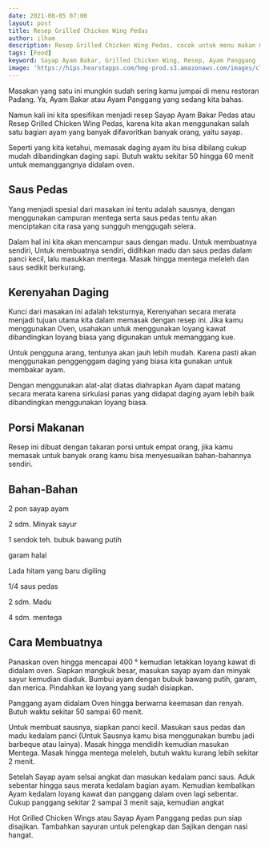 ```yaml
---
date: 2021-08-05 07:00
layout: post
title: Resep Grilled Chicken Wing Pedas
author: ilham
description: Resep Grilled Chicken Wing Pedas, cocok untuk menu makan malam serta menu acara.
tags: [Food]
keyword: Sayap Ayam Bakar, Grilled Chicken Wing, Resep, Ayam Panggang
image: 'https://hips.hearstapps.com/hmg-prod.s3.amazonaws.com/images/classic-buffalo-wings-horizontal-279-1547506077.jpg'
---
```

Masakan yang satu ini mungkin sudah sering kamu jumpai di menu restoran Padang. Ya, Ayam Bakar atau Ayam Panggang yang sedang kita bahas.

Namun kali ini kita spesifikan menjadi resep Sayap Ayam Bakar Pedas atau Resep Grilled Chicken Wing Pedas, karena kita akan menggunakan salah satu bagian ayam yang banyak difavoritkan banyak orang, yaitu sayap.

Seperti yang kita ketahui, memasak daging ayam itu bisa dibilang cukup mudah dibandingkan daging sapi. Butuh waktu sekitar 50 hingga 60 menit untuk memanggangnya didalam oven.

## Saus Pedas

Yang menjadi spesial dari masakan ini tentu adalah sausnya, dengan menggunakan campuran mentega serta saus pedas tentu akan menciptakan cita rasa yang sungguh menggugah selera.

Dalam hal ini kita akan mencampur saus dengan madu. Untuk membuatnya sendiri, Untuk membuatnya sendiri, didihkan madu dan saus pedas dalam panci kecil, lalu masukkan mentega. Masak hingga mentega meleleh dan saus sedikit berkurang.

## Kerenyahan Daging

Kunci dari masakan ini adalah teksturnya, Kerenyahan secara merata menjadi tujuan utama kita dalam memasak dengan resep ini. Jika kamu menggunakan Oven, usahakan untuk menggunakan loyang kawat dibandingkan loyang biasa yang digunakan untuk memanggang kue.

Untuk pengguna arang, tentunya akan jauh lebih mudah. Karena pasti akan menggunakan penggenggam daging yang biasa kita gunakan untuk membakar ayam.

Dengan menggunakan alat-alat diatas diahrapkan Ayam dapat matang secara merata karena sirkulasi panas yang didapat daging ayam lebih baik dibandingkan menggunakan loyang biasa.

## Porsi Makanan

Resep ini dibuat dengan takaran porsi untuk empat orang, jika kamu memasak untuk banyak orang kamu bisa menyesuaikan bahan-bahannya sendiri.

## Bahan-Bahan

2 pon sayap ayam

2 sdm. Minyak sayur

1 sendok teh. bubuk bawang putih

garam halal

Lada hitam yang baru digiling

1/4 saus pedas

2 sdm. Madu

4 sdm. mentega

## Cara Membuatnya

<p id="step1">Panaskan oven hingga mencapai 400 ° kemudian letakkan loyang kawat di didalam oven. Siapkan mangkuk besar, masukan sayap ayam dan minyak sayur kemudian diaduk. Bumbui ayam dengan bubuk bawang putih, garam, dan merica. Pindahkan ke loyang yang sudah disiapkan.</p>

<p id="step2">Panggang ayam didalam Oven hingga berwarna keemasan dan renyah. Butuh waktu sekitar 50 sampai 60 menit.

<p id="step3">Untuk membuat sausnya, siapkan panci kecil. Masukan saus pedas dan madu kedalam panci (Untuk Sausnya kamu bisa menggunakan bumbu jadi barbeque atau lainya). Masak hingga mendidih kemudian masukan Mentega. Masak hingga mentega meleleh, butuh waktu kurang lebih sekitar 2 menit.</p>

<p id="step4">Setelah Sayap ayam selsai angkat dan masukan kedalam panci saus. Aduk sebentar hingga saus merata kedalam bagian ayam. Kemudian kembalikan Ayam kedalam loyang kawat dan panggang dalam oven lagi sebentar. Cukup panggang sekitar 2 sampai 3 menit saja, kemudian angkat</p>

<p id="step5">Hot Grilled Chicken Wings atau Sayap Ayam Panggang pedas pun siap disajikan. Tambahkan sayuran untuk pelengkap dan Sajikan dengan nasi hangat.</p>
<script type="application/ld+json">
{
  "@context": "https://schema.org/", 
  "@type": "Recipe", 
  "name": "Resep Grilled Chicken Wing Pedas",
  "image": "https://hips.hearstapps.com/hmg-prod.s3.amazonaws.com/images/classic-buffalo-wings-horizontal-279-1547506077.jpg",
  "description": "Resep Grilled Chicken Wing Pedas, cocok untuk menu makan malam serta menu acara.",
  "keywords": "Sayap Ayam Bakar, Grilled Chicken Wing, Resep, Ayam Panggang",
  "author": {
    "@type": "Person",
    "name": "Ilham Maulana"
  },
  "prepTime": "PT10M",
  "cookTime": "PT60M", 
  "totalTime": "PT70M", 
  "recipeCategory": "entree", 
  "recipeYield": "4", 
  "nutrition": {
    "@type": "NutritionInformation",
    "calories": "265 cal",
    "fatContent": "18.39 g"
  },
  "recipeIngredient": [
    "2 pon sayap ayam",
    "2 sdm Minyak sayur",
    "1 sendok teh bubuk bawang putih",
    "garam",
    "Lada Hitam",
    "1/4 Saus Pedas",
    "2 sdm Madu",
    "4 sdm mentega"
  ],
  "recipeInstructions": [{
    "@type": "HowToStep",
    "name": "Memanggang Ayam",
    "text": "Panaskan oven hingga mencapai 400 ° kemudian letakkan loyang kawat di didalam oven. Siapkan mangkuk besar, masukan sayap ayam dan minyak sayur kemudian diaduk. Bumbui ayam dengan bubuk bawang putih, garam, dan merica. Pindahkan ke loyang yang sudah disiapkan.",
    "url": "https://www.mediasejenak.xyz/resep-grilled-chicken-wing/#step1"
  },{
    "@type": "HowToStep",
    "name": "Membuat Saus",
    "text": "Untuk membuat sausnya, siapkan panci kecil. Masukan saus pedas dan madu kedalam panci (Untuk Sausnya kamu bisa menggunakan bumbu jadi barbeque atau lainya). Masak hingga mendidih kemudian masukan Mentega. Masak hingga mentega meleleh, butuh waktu kurang lebih sekitar 2 menit.",
    "url": "https://www.mediasejenak.xyz/resep-grilled-chicken-wing/#step3"
  },{
    "@type": "HowToStep",
    "name": "Campur Ayam dengan Saus",
    "text": "Setelah Sayap ayam selsai angkat dan masukan kedalam panci saus. Aduk sebentar hingga saus merata kedalam bagian ayam. Kemudian kembalikan Ayam kedalam loyang kawat dan panggang dalam oven lagi sebentar. Cukup panggang sekitar 2 sampai 3 menit saja, kemudian angkat",
    "url": "https://www.mediasejenak.xyz/resep-grilled-chicken-wing/#step4"
  }]  
}
</script>
